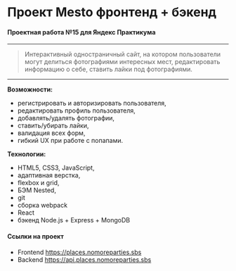 # Проект Mesto фронтенд + бэкенд

#### Проектная работа №15  для Яндекс Практикума
------
> Интерактивный одностраничный сайт, на котором пользователи
> могут делиться фотографиями интересных мест, редактировать информацию о себе, ставить лайки под фотографиями.
------


**Возможности:**

* регистрировать и авторизировать пользователя,
* редактировать профиль пользователя,
* добавлять/удалять фотографии,
* ставить/убирать лайки,
* валидация всех форм,
* гибкий UX при работе с попапами.


**Технологии:**

* HTML5, CSS3, JavaScript,
* адаптивная верстка,
* flexbox и grid,
* БЭМ Nested,
* git
* сборка webpack
* React
* бэкенд Node.js + Express + MongoDB
  
####  Ссылки на проект

* Frontend  https://places.nomoreparties.sbs
* Backend  https://api.places.nomoreparties.sbs

